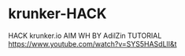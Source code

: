 # krunker-HACK
HACK krunker.io AIM WH BY AdilZin
TUTORIAL https://www.youtube.com/watch?v=SYS5HASdLlI&t
